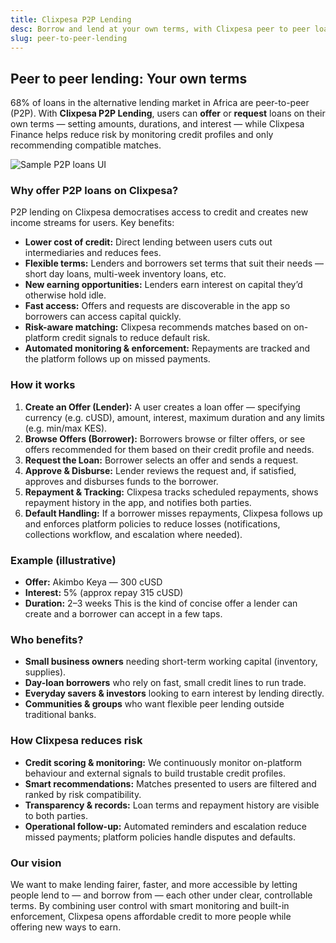 ```yaml
---
title: Clixpesa P2P Lending
desc: Borrow and lend at your own terms, with Clixpesa peer to peer loans
slug: peer-to-peer-lending
---
```


## Peer to peer lending: Your own terms

68% of loans in the alternative lending market in Africa are peer-to-peer (P2P). With **Clixpesa P2P Lending**, users can **offer** or **request** loans on their own terms — setting amounts, durations, and interest — while Clixpesa Finance helps reduce risk by monitoring credit profiles and only recommending compatible matches.

![Sample P2P loans UI](/images/p2ploans.png)

### Why offer P2P loans on Clixpesa?

P2P lending on Clixpesa democratises access to credit and creates new income streams for users. Key benefits:

- **Lower cost of credit:** Direct lending between users cuts out intermediaries and reduces fees.
- **Flexible terms:** Lenders and borrowers set terms that suit their needs — short day loans, multi-week inventory loans, etc.
- **New earning opportunities:** Lenders earn interest on capital they’d otherwise hold idle.
- **Fast access:** Offers and requests are discoverable in the app so borrowers can access capital quickly.
- **Risk-aware matching:** Clixpesa recommends matches based on on-platform credit signals to reduce default risk.
- **Automated monitoring & enforcement:** Repayments are tracked and the platform follows up on missed payments.

### How it works

1. **Create an Offer (Lender):** A user creates a loan offer — specifying currency (e.g. cUSD), amount, interest, maximum duration and any limits (e.g. min/max KES).
2. **Browse Offers (Borrower):** Borrowers browse or filter offers, or see offers recommended for them based on their credit profile and needs.
3. **Request the Loan:** Borrower selects an offer and sends a request.
4. **Approve & Disburse:** Lender reviews the request and, if satisfied, approves and disburses funds to the borrower.
5. **Repayment & Tracking:** Clixpesa tracks scheduled repayments, shows repayment history in the app, and notifies both parties.
6. **Default Handling:** If a borrower misses repayments, Clixpesa follows up and enforces platform policies to reduce losses (notifications, collections workflow, and escalation where needed).

### Example (illustrative)

- **Offer:** Akimbo Keya — 300 cUSD
- **Interest:** 5% (approx repay 315 cUSD)
- **Duration:** 2–3 weeks
  This is the kind of concise offer a lender can create and a borrower can accept in a few taps.

### Who benefits?

- **Small business owners** needing short-term working capital (inventory, supplies).
- **Day-loan borrowers** who rely on fast, small credit lines to run trade.
- **Everyday savers & investors** looking to earn interest by lending directly.
- **Communities & groups** who want flexible peer lending outside traditional banks.

### How Clixpesa reduces risk

- **Credit scoring & monitoring:** We continuously monitor on-platform behaviour and external signals to build trustable credit profiles.
- **Smart recommendations:** Matches presented to users are filtered and ranked by risk compatibility.
- **Transparency & records:** Loan terms and repayment history are visible to both parties.
- **Operational follow-up:** Automated reminders and escalation reduce missed payments; platform policies handle disputes and defaults.

### Our vision

We want to make lending fairer, faster, and more accessible by letting people lend to — and borrow from — each other under clear, controllable terms. By combining user control with smart monitoring and built-in enforcement, Clixpesa opens affordable credit to more people while offering new ways to earn.
